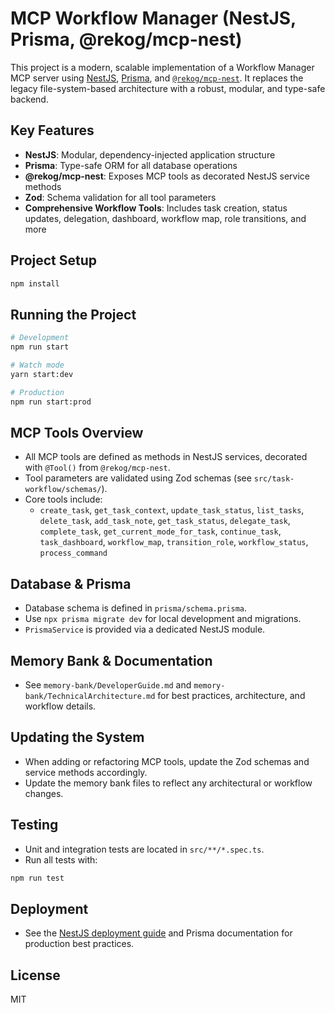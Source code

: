 # MCP Workflow Manager (NestJS, Prisma, @rekog/mcp-nest)

This project is a modern, scalable implementation of a Workflow Manager MCP server using [NestJS](https://nestjs.com/), [Prisma](https://www.prisma.io/), and [`@rekog/mcp-nest`](https://www.npmjs.com/package/@rekog/mcp-nest). It replaces the legacy file-system-based architecture with a robust, modular, and type-safe backend.

## Key Features
- **NestJS**: Modular, dependency-injected application structure
- **Prisma**: Type-safe ORM for all database operations
- **@rekog/mcp-nest**: Exposes MCP tools as decorated NestJS service methods
- **Zod**: Schema validation for all tool parameters
- **Comprehensive Workflow Tools**: Includes task creation, status updates, delegation, dashboard, workflow map, role transitions, and more

## Project Setup

```bash
npm install
```

## Running the Project

```bash
# Development
npm run start

# Watch mode
yarn start:dev

# Production
npm run start:prod
```

## MCP Tools Overview

- All MCP tools are defined as methods in NestJS services, decorated with `@Tool()` from `@rekog/mcp-nest`.
- Tool parameters are validated using Zod schemas (see `src/task-workflow/schemas/`).
- Core tools include:
  - `create_task`, `get_task_context`, `update_task_status`, `list_tasks`, `delete_task`, `add_task_note`, `get_task_status`, `delegate_task`, `complete_task`, `get_current_mode_for_task`, `continue_task`, `task_dashboard`, `workflow_map`, `transition_role`, `workflow_status`, `process_command`

## Database & Prisma
- Database schema is defined in `prisma/schema.prisma`.
- Use `npx prisma migrate dev` for local development and migrations.
- `PrismaService` is provided via a dedicated NestJS module.

## Memory Bank & Documentation
- See `memory-bank/DeveloperGuide.md` and `memory-bank/TechnicalArchitecture.md` for best practices, architecture, and workflow details.

## Updating the System
- When adding or refactoring MCP tools, update the Zod schemas and service methods accordingly.
- Update the memory bank files to reflect any architectural or workflow changes.

## Testing
- Unit and integration tests are located in `src/**/*.spec.ts`.
- Run all tests with:

```bash
npm run test
```

## Deployment
- See the [NestJS deployment guide](https://docs.nestjs.com/deployment) and Prisma documentation for production best practices.

## License
MIT

